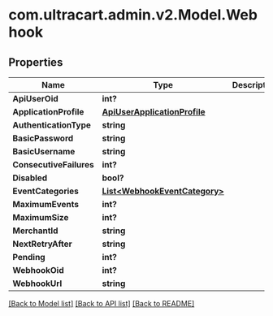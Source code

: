 # com.ultracart.admin.v2.Model.Webhook
## Properties

Name | Type | Description | Notes
------------ | ------------- | ------------- | -------------
**ApiUserOid** | **int?** |  | [optional] 
**ApplicationProfile** | [**ApiUserApplicationProfile**](ApiUserApplicationProfile.md) |  | [optional] 
**AuthenticationType** | **string** |  | [optional] 
**BasicPassword** | **string** |  | [optional] 
**BasicUsername** | **string** |  | [optional] 
**ConsecutiveFailures** | **int?** |  | [optional] 
**Disabled** | **bool?** |  | [optional] 
**EventCategories** | [**List&lt;WebhookEventCategory&gt;**](WebhookEventCategory.md) |  | [optional] 
**MaximumEvents** | **int?** |  | [optional] 
**MaximumSize** | **int?** |  | [optional] 
**MerchantId** | **string** |  | [optional] 
**NextRetryAfter** | **string** |  | [optional] 
**Pending** | **int?** |  | [optional] 
**WebhookOid** | **int?** |  | [optional] 
**WebhookUrl** | **string** |  | [optional] 

[[Back to Model list]](../README.md#documentation-for-models) [[Back to API list]](../README.md#documentation-for-api-endpoints) [[Back to README]](../README.md)

